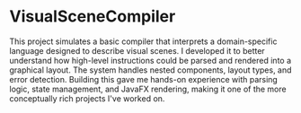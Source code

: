 # VisualSceneCompiler

This project simulates a basic compiler that interprets a domain-specific language designed to describe visual scenes. I developed it to better understand how high-level instructions could be parsed and rendered into a graphical layout. The system handles nested components, layout types, and error detection. Building this gave me hands-on experience with parsing logic, state management, and JavaFX rendering, making it one of the more conceptually rich projects I've worked on.
